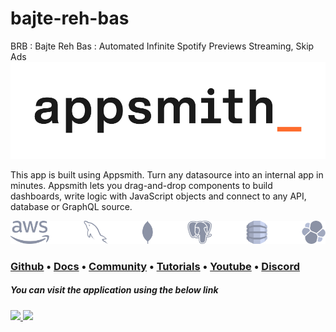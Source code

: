 # bajte-reh-bas
BRB : Bajte Reh Bas : Automated Infinite Spotify Previews Streaming, Skip Ads
![](https://raw.githubusercontent.com/appsmithorg/appsmith/release/static/appsmith_logo_primary.png)

This app is built using Appsmith. Turn any datasource into an internal app in minutes. Appsmith lets you drag-and-drop components to build dashboards, write logic with JavaScript objects and connect to any API, database or GraphQL source.

![](https://raw.githubusercontent.com/appsmithorg/appsmith/release/static/images/integrations.png)

### [Github](https://github.com/appsmithorg/appsmith) • [Docs](https://docs.appsmith.com/?utm_source=github&utm_medium=social&utm_content=appsmith_docs&utm_campaign=null&utm_term=appsmith_docs) • [Community](https://community.appsmith.com/) • [Tutorials](https://github.com/appsmithorg/appsmith/tree/update/readme#tutorials) • [Youtube](https://www.youtube.com/appsmith) • [Discord](https://discord.gg/rBTTVJp)

##### You can visit the application using the below link

###### [![](https://assets.appsmith.com/git-sync/Buttons.svg) ](https://app.appsmith.com/applications/6350f7242b79bf615d8201ac/pages/6350f7242b79bf615d8201af) [![](https://assets.appsmith.com/git-sync/Buttons2.svg)](https://app.appsmith.com/applications/6350f7242b79bf615d8201ac/pages/6350f7242b79bf615d8201af/edit)
